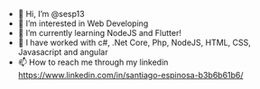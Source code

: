 - 👋 Hi, I’m @sesp13
- 👀 I’m interested in Web Developing
- 🌱 I’m currently learning NodeJS and Flutter!
- 💞️ I have worked with c#, .Net Core, Php, NodeJS, HTML, CSS, Javasacript and angular
- 📫 How to reach me through my linkedin https://www.linkedin.com/in/santiago-espinosa-b3b6b61b6/

<!---
sesp13/sesp13 is a ✨ special ✨ repository because its `README.md` (this file) appears on your GitHub profile.
You can click the Preview link to take a look at your changes.
--->
